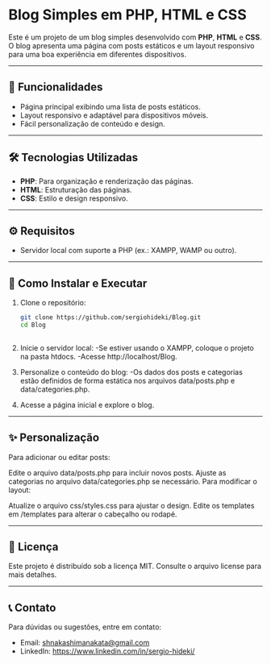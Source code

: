 # Blog Simples em PHP, HTML e CSS

Este é um projeto de um blog simples desenvolvido com **PHP**, **HTML** e **CSS**. O blog apresenta uma página com posts estáticos e um layout responsivo para uma boa experiência em diferentes dispositivos.

---

## 🚀 Funcionalidades

- Página principal exibindo uma lista de posts estáticos.
- Layout responsivo e adaptável para dispositivos móveis.
- Fácil personalização de conteúdo e design.

---

## 🛠️ Tecnologias Utilizadas

- **PHP**: Para organização e renderização das páginas.
- **HTML**: Estruturação das páginas.
- **CSS**: Estilo e design responsivo.

---
## ⚙️ Requisitos

- Servidor local com suporte a PHP (ex.: XAMPP, WAMP ou outro).

---

## 🚀 Como Instalar e Executar

1. Clone o repositório:
   ```bash
   git clone https://github.com/sergiohideki/Blog.git
   cd Blog
  
2. Inicie o servidor local:
 -Se estiver usando o XAMPP, coloque o projeto na pasta htdocs.
 -Acesse http://localhost/Blog.
 
3. Personalize o conteúdo do blog:
 -Os dados dos posts e categorias estão definidos de forma estática nos arquivos data/posts.php e data/categories.php.

4. Acesse a página inicial e explore o blog.

---

## ✨ Personalização
Para adicionar ou editar posts:

Edite o arquivo data/posts.php para incluir novos posts.
Ajuste as categorias no arquivo data/categories.php se necessário.
Para modificar o layout:

Atualize o arquivo css/styles.css para ajustar o design.
Edite os templates em /templates para alterar o cabeçalho ou rodapé.

---

## 📜 Licença
Este projeto é distribuído sob a licença MIT. Consulte o arquivo license para mais detalhes.

---

## 📞 Contato
Para dúvidas ou sugestões, entre em contato:

- Email: shnakashimanakata@gmail.com
- LinkedIn: https://www.linkedin.com/in/sergio-hideki/
